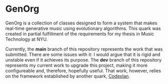 # GenOrg

GenOrg is a collection of classes designed to form a system that makes real-time generative music using evolutionary algorithms. This quark was created in partial fulfillment of the requirements for my thesis in Music Technology at NYU. 

Currently, the **main** branch of this repository represents the work that was submitted. There are some issues with it: I would argue that it is rigid and unstable even if it achieves its purpose. The **dev** branch of this repository represents my current work to upgrade this project, making it more configureable and, therefore, hopefully useful. That work, however, relies on the framework established by another quark, [CodexIan](https://github.com/ianmacdougald/CodexIan). 


